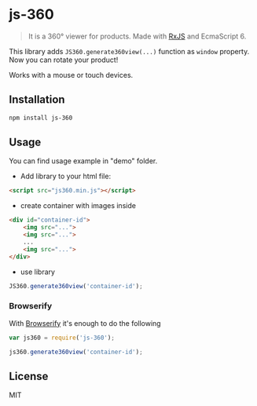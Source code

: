 # js-360

> It is a 360° viewer for products. Made with [RxJS](https://github.com/Reactive-Extensions/RxJS) and EcmaScript 6.

This library adds `JS360.generate360view(...)` function as `window` property. Now you can rotate your product!

Works with a mouse or touch devices. 

## Installation

```sh
npm install js-360
```

## Usage

You can find usage example in "demo" folder.

* Add library to your html file:

```html
<script src="js360.min.js"></script>
```

* create container with images inside

```html
<div id="container-id">
    <img src="...">
    <img src="...">
    ...
    <img src="...">
</div>
```

* use library

```js
JS360.generate360view('container-id');
```
### Browserify

With [Browserify](http://browserify.org/) it's enough to do the following

```js
var js360 = require('js-360');

js360.generate360view('container-id');
```

## License

MIT

